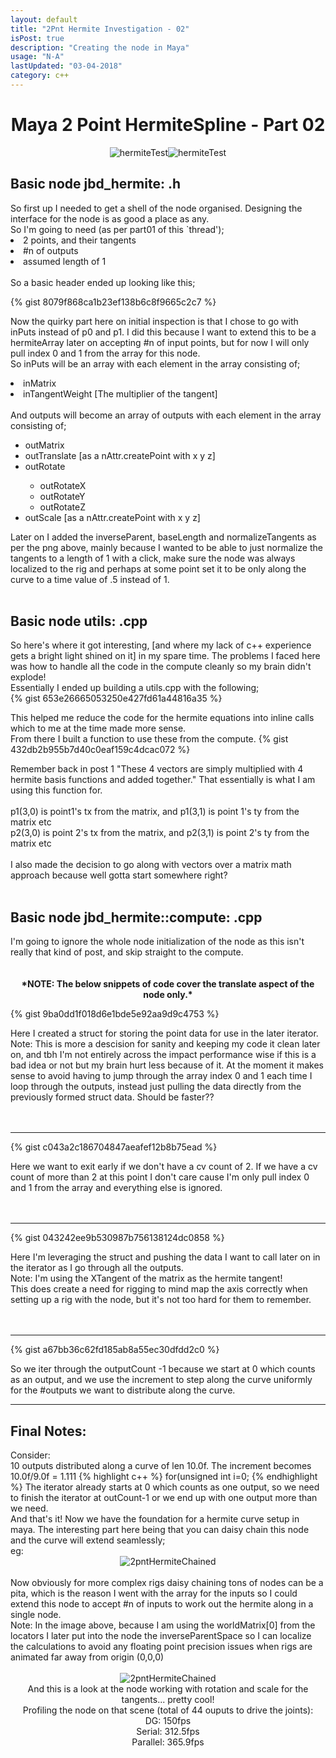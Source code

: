 ```yaml
---
layout: default
title: "2Pnt Hermite Investigation - 02"
isPost: true
description: "Creating the node in Maya"
usage: "N-A"
lastUpdated: "03-04-2018"
category: c++
---
```

<center><h1>Maya 2 Point HermiteSpline - Part 02</h1></center>
<center><img src="/assets/examples/hermite2PointNode.png" alt="hermiteTest"><img src="/assets/examples/hermiteWalk.gif" alt="hermiteTest"></center>
<p>
<h2>Basic node jbd_hermite: .h</h2>
So first up I needed to get a shell of the node organised. Designing the interface for the node is as
good a place as any.
<br>
So I'm going to need (as per part01 of this `thread');
<li> 2 points, and their tangents
<li> #n of outputs
<li> assumed length of 1
<br><br>
So a basic header ended up looking like this;<br>

{% gist 8079f868ca1b23ef138b6c8f9665c2c7 %}

Now the quirky part here on initial inspection is that I chose to go with inPuts instead of p0 and p1.
I did this because I want to extend this to be a hermiteArray later on accepting #n of input points, but for now
I will only pull index 0 and 1 from the array for this node.
<br>
So inPuts will be an array with each element in the array consisting of;
<li> inMatrix
<li> inTangentWeight [The multiplier of the tangent]</li>
<br>
And outputs will become an array of outputs with each element in the array consisting of;
<ul>
<li> outMatrix </li>
<li> outTranslate [as a nAttr.createPoint with x y z] </li>
<li> outRotate </li>
    <ul>
    <li> outRotateX </li>
    <li> outRotateY </li>
    <li> outRotateZ </li>
    </ul>
<li> outScale [as a nAttr.createPoint with x y z]</li>
</ul>

Later on I added the inverseParent, baseLength and normalizeTangents as per the png above, mainly because I wanted to be
able to just normalize the tangents to a length of 1 with a click, make sure the node was always localized to the rig and
perhaps at some point set it to be only along the curve to a time value of .5 instead of 1.
<br><br>


<h2>Basic node utils: .cpp</h2>
So here's where it got interesting, [and where my lack of c++ experience gets a bright light shined on it] in my spare time. The problems
I faced here was how to handle all the code in the compute cleanly so my brain didn't explode!
<br>
Essentially I ended up building a utils.cpp with the following;
<br>
{% gist 653e26665053250e427fd61a44816a35 %}

This helped me reduce the code for the hermite equations into inline calls which to me at the time made more sense.
<br>
From there I built a function to use these from the compute.
{% gist 432db2b955b7d40c0eaf159c4dcac072 %}

Remember back in post 1 "These 4 vectors are simply multiplied with 4 hermite basis functions and added together."
That essentially is what I am using this function for.
<br><br>
p1(3,0) is point1's tx from the matrix, and p1(3,1) is point 1's ty from the matrix etc
<br>
p2(3,0) is point 2's tx  from the matrix, and p2(3,1) is point 2's ty  from the matrix etc
<br><br>
I also made the decision to go along with vectors over a matrix math approach because well gotta start somewhere right?
<br>
<br>
<h2>Basic node jbd_hermite::compute: .cpp</h2>
I'm going to ignore the whole node initialization of the node as this isn't really that kind of post, and skip straight to the compute.
<br>
<br>
<br>
<center><b>*NOTE: The below snippets of code cover the translate aspect of the node only.*</b></center>

{% gist 9ba0dd1f018d6e1bde5e92aa9d9c4753 %}

Here I created a struct for storing the point data for use in the later iterator.
<br>
Note: This is more a descision for sanity and keeping my code it clean later on, and tbh I'm not entirely
across the impact performance wise if this is a bad idea or not but my brain hurt less because of it. At the moment
it makes sense to avoid having to jump through the array index 0 and 1 each time I loop through the outputs, instead
just pulling the data directly from the previously formed struct data. Should be faster??
<br><br><br><hr>

{% gist c043a2c186704847aeafef12b8b75ead %}

Here we want to exit early if we don't have a cv count of 2. If we have a cv count of more than 2 at this point I don't care cause I'm
only pull index 0 and 1 from the array and everything else is ignored.
<br><br><br><hr>

{% gist 043242ee9b530987b756138124dc0858 %}

Here I'm leveraging the struct and pushing the data I want to call later on in the iterator as I go through all the outputs.
<br>
Note: I'm using the XTangent of the matrix as the hermite tangent!
<br>
This does create a need for rigging to mind map the axis correctly when setting up a rig with the node, but it's
not too hard for them to remember.
<br><br><br><hr>
{% gist a67bb36c62fd185ab8a55ec30dfdd2c0 %}


So we iter through the outputCount -1 because we start at 0 which counts as an output, and we use the increment
to step along the curve uniformly for the #outputs we want to distribute along the curve.
<br><hr>
<h2>Final Notes:</h2>
Consider:
<br>
10 outputs distributed along a curve of len 10.0f. The increment becomes 10.0f/9.0f = 1.111
{% highlight c++ %}
for(unsigned int i=0;
{% endhighlight %}
The iterator already starts at 0 which counts as one output, so we need to finish the iterator at outCount-1 or we
end up with one output more than we need.
<br>
And that's it! Now we have the foundation for a hermite curve setup in maya. The interesting part here being that
you can daisy chain this node and the curve will extend seamlessly;
<br>
eg:<br>
<center><img src="/assets/examples/2pnChain.png" alt="2pntHermiteChained"></center>
<br>
Now obviously for more complex rigs daisy chaining tons of nodes can be a pita, which is the reason I went with the
array for the inputs so I could extend this node to accept #n of inputs to work out the hermite along in a single node.
<br>
Note: In the image above, because I am using the worldMatrix[0] from the locators I later put into the node the
inverseParentSpace so I can localize the calculations to avoid any floating point precision issues when rigs are animated
far away from origin (0,0,0)
<br><br>
<center><img src="/assets/examples/2PointHermiteRope.gif" alt="2pntHermiteChained"><br>
And this is a look at the node working with rotation and scale for the tangents... pretty cool!<br>
Profiling the node on that scene (total of 44 ouputs to drive the joints):<br>
DG: 150fps<br>
Serial: 312.5fps<br>
Parallel: 365.9fps<br></center>

